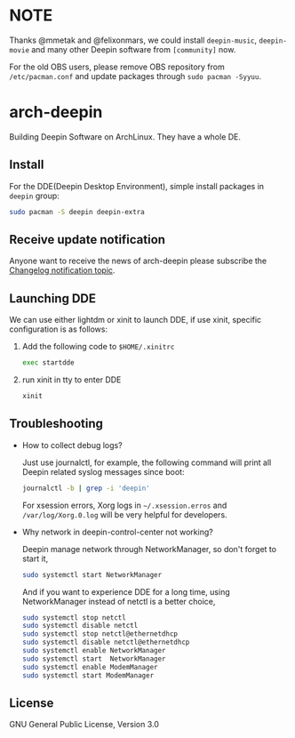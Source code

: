 NOTE
====

Thanks @mmetak and @felixonmars, we could install `deepin-music`,
`deepin-movie` and many other Deepin software from `[community]`
now.

For the old OBS users, please remove OBS repository from
`/etc/pacman.conf` and update packages through `sudo pacman -Syyuu`.

arch-deepin
===========

Building Deepin Software on ArchLinux. They have a whole DE.

Install
-------

For the DDE(Deepin Desktop Environment), simple install packages in
`deepin` group:

```sh
sudo pacman -S deepin deepin-extra
```

Receive update notification
---------------------------

Anyone want to receive the news of arch-deepin please subscribe the [Changelog notification topic](https://github.com/fasheng/arch-deepin/issues/67).

Launching DDE
-------------

  We can use either lightdm or xinit to launch DDE, if use xinit,
  specific configuration is as follows:

  1. Add the following code to `$HOME/.xinitrc`

     ```sh
     exec startdde
     ```

  2. run xinit in tty to enter DDE

     ```sh
     xinit
     ```

Troubleshooting
---------------

  - How to collect debug logs?

    Just use journalctl, for example, the following command will
    print all Deepin related syslog messages since boot:

    ```sh
    journalctl -b | grep -i 'deepin'
    ```

    For xsession errors, Xorg logs in `~/.xsession.erros` and
    `/var/log/Xorg.0.log` will be very helpful for developers.

  - Why network in deepin-control-center not working?

    Deepin manage network through NetworkManager, so don't
    forget to start it,

    ```sh
    sudo systemctl start NetworkManager
    ```

    And if you want to experience DDE for a long time, using
    NetworkManager instead of netctl is a better choice,

    ```sh
    sudo systemctl stop netctl
    sudo systemctl disable netctl
    sudo systemctl stop netctl@ethernetdhcp
    sudo systemctl disable netctl@ethernetdhcp
    sudo systemctl enable NetworkManager
    sudo systemctl start  NetworkManager
    sudo systemctl enable ModemManager
    sudo systemctl start ModemManager
    ```

License
-------

GNU General Public License, Version 3.0
